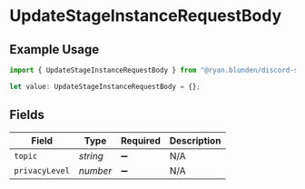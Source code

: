 # UpdateStageInstanceRequestBody

## Example Usage

```typescript
import { UpdateStageInstanceRequestBody } from "@ryan.blunden/discord-sdk/models/operations";

let value: UpdateStageInstanceRequestBody = {};
```

## Fields

| Field              | Type               | Required           | Description        |
| ------------------ | ------------------ | ------------------ | ------------------ |
| `topic`            | *string*           | :heavy_minus_sign: | N/A                |
| `privacyLevel`     | *number*           | :heavy_minus_sign: | N/A                |